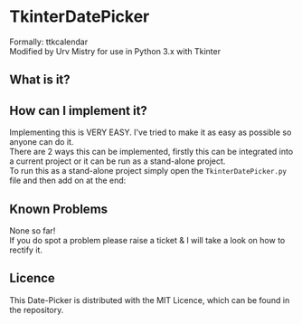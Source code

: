<h1>TkinterDatePicker</h1>
<p>Formally: ttkcalendar <br>
Modified by Urv Mistry for use in Python 3.x with Tkinter</p>

<h2>What is it?</h2>

<h2>How can I implement it?</h2>
<p>Implementing this is VERY EASY. I've tried to make it as easy as possible so anyone can do it. <br>
There are 2 ways this can be implemented, firstly this can be integrated into a current project or it can be run as a stand-alone project. <br>
To run this as a stand-alone project simply open the <code>TkinterDatePicker.py</code> file and then add on at the end:

<h2>Known Problems</h2>
<p>None so far! <br>
If you do spot a problem please raise a ticket & I will take a look on how to rectify it.</p>

<h2>Licence</h2>
<p>This Date-Picker is distributed with the MIT Licence, which can be found in the repository.</p>


